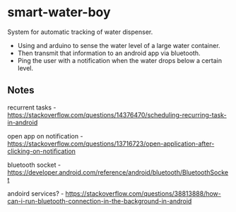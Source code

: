 # smart-water-boy
System for automatic tracking of water dispenser. 

- Using and arduino to sense the water level of a large water container.
- Then transmit that information to an android app via bluetooth.
- Ping the user with a notification when the water drops below a certain level.


## Notes

recurrent tasks - https://stackoverflow.com/questions/14376470/scheduling-recurring-task-in-android

open app on notification - https://stackoverflow.com/questions/13716723/open-application-after-clicking-on-notification

bluetooth socket - https://developer.android.com/reference/android/bluetooth/BluetoothSocket

andoird services? - https://stackoverflow.com/questions/38813888/how-can-i-run-bluetooth-connection-in-the-background-in-android
